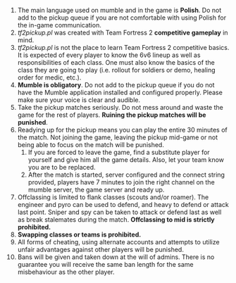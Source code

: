 1. The main language used on mumble and in the game is **Polish**. Do not add to the pickup queue if you are not comfortable with using Polish for the in-game communication.
2. _tf2pickup.pl_ was created with Team Fortress 2 **competitive gameplay** in mind.
3. _tf2pickup.pl_ is not the place to learn Team Fortress 2 competitive basics. It is expected of every player to know the 6v6 lineup as well as responsibilities of each class. One must also know the basics of the class they are going to play (i.e. rollout for soldiers or demo, healing order for medic, etc.).
4. **Mumble is obligatory**. Do not add to the pickup queue if you do not have the Mumble application installed and configured properly. Please make sure your voice is clear and audible.
5. Take the pickup matches seriously. Do not mess around and waste the game for the rest of players. **Ruining the pickup matches will be punished**.
6. Readying up for the pickup means you can play the entire 30 minutes of the match. Not joining the game, leaving the pickup mid-game or not being able to focus on the match will be punished.
   1. If you are forced to leave the game, find a substitute player for yourself and give him all the game details. Also, let your team know you are to be replaced.
   2. After the match is started, server configured and the connect string provided, players have 7 minutes to join the right channel on the mumble server, the game server and ready up.
7. Offclassing is limited to flank classes (scouts and/or roamer). The engineer and pyro can be used to defend, and heavy to defend or attack last point. Sniper and spy can be taken to attack or defend last as well as break stalemates during the match. **Offclassing to mid is strictly prohibited.**
8. **Swapping classes or teams is prohibited.**
9. All forms of cheating, using alternate accounts and attempts to utilize unfair advantages against other players will be punished.
10. Bans will be given and taken down at the will of admins. There is no guarantee you will receive the same ban length for the same misbehaviour as the other player.
